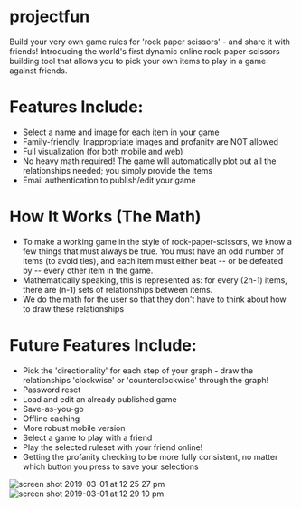 # projectfun
Build your very own game rules for 'rock paper scissors' - and share it with friends!  Introducing the world's first dynamic online rock-paper-scissors building tool that allows you to pick your own items to play in a game against friends. 

# Features Include:
* Select a name and image for each item in your game
* Family-friendly: Inappropriate images and profanity are NOT allowed
* Full visualization (for both mobile and web) 
* No heavy math required! The game will automatically plot out all the relationships needed; you simply provide the items
* Email authentication to publish/edit your game

# How It Works (The Math)
* To make a working game in the style of rock-paper-scissors, we know a few things that must always be true. You must have an odd number of items (to avoid ties), and each item must either beat -- or be defeated by -- every other item in the game.
* Mathematically speaking, this is represented as: for every (2n-1) items, there are (n-1) sets of relationships between items.
* We do the math for the user so that they don't have to think about how to draw these relationships 

# Future Features Include:
* Pick the 'directionality' for each step of your graph - draw the relationships 'clockwise' or 'counterclockwise' through the graph!
* Password reset
* Load and edit an already published game
* Save-as-you-go 
* Offline caching
* More robust mobile version
* Select a game to play with a friend
* Play the selected ruleset with your friend online!
* Getting the profanity checking to be more fully consistent, no matter which button you press to save your selections

![screen shot 2019-03-01 at 12 25 27 pm](https://user-images.githubusercontent.com/36722674/53664631-dc584000-3c1d-11e9-924d-9d8e3f118f71.png)
![screen shot 2019-03-01 at 12 29 10 pm](https://user-images.githubusercontent.com/36722674/53664633-dd896d00-3c1d-11e9-8f94-2093412f1dbb.png)
